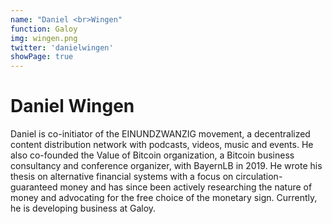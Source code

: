 ```yaml
---
name: "Daniel <br>Wingen"
function: Galoy
img: wingen.png
twitter: 'danielwingen'
showPage: true
---
```


# Daniel Wingen
 
Daniel is co-initiator of the EINUNDZWANZIG movement, a decentralized content distribution network with podcasts, videos, music and events. He also co-founded the Value of Bitcoin organization, a Bitcoin business consultancy and conference organizer, with BayernLB in 2019. He wrote his thesis on alternative financial systems with a focus on circulation-guaranteed money and has since been actively researching the nature of money and advocating for the free choice of the monetary sign. Currently, he is developing business at Galoy.
<br><br>







